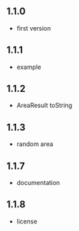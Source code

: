 ## 1.1.0
* first version

## 1.1.1
* example

## 1.1.2
* AreaResult toString

## 1.1.3
* random area

## 1.1.7
* documentation

## 1.1.8
* license

